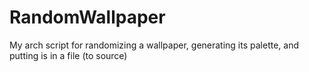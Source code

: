 # RandomWallpaper
My arch script for randomizing a wallpaper, generating its palette, and putting is in a file (to source)
